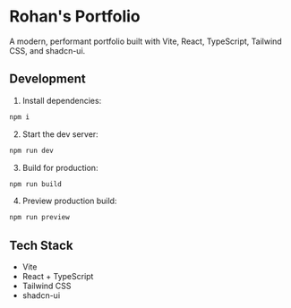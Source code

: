 # Rohan's Portfolio

A modern, performant portfolio built with Vite, React, TypeScript, Tailwind CSS, and shadcn-ui.

## Development

1. Install dependencies:
```sh
npm i
```
2. Start the dev server:
```sh
npm run dev
```
3. Build for production:
```sh
npm run build
```
4. Preview production build:
```sh
npm run preview
```

## Tech Stack
- Vite
- React + TypeScript
- Tailwind CSS
- shadcn-ui


